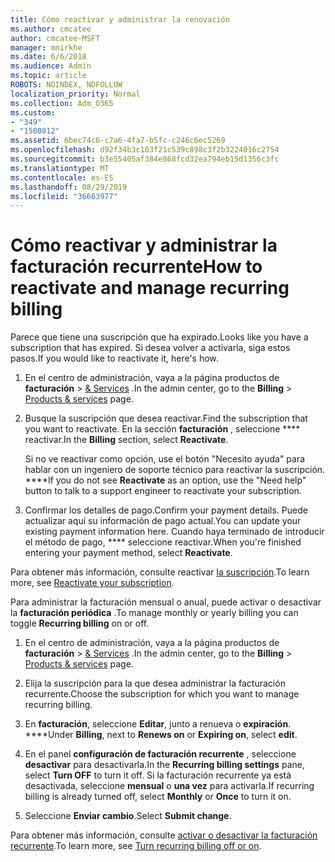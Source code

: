 ```yaml
---
title: Cómo reactivar y administrar la renovación
ms.author: cmcatee
author: cmcatee-MSFT
manager: mnirkhe
ms.date: 6/6/2018
ms.audience: Admin
ms.topic: article
ROBOTS: NOINDEX, NOFOLLOW
localization_priority: Normal
ms.collection: Adm_O365
ms.custom:
- "349"
- "1500012"
ms.assetid: 6bec74c6-c7a6-4fa7-b5fc-c246c6ec5269
ms.openlocfilehash: d92f34b3c103f21c539c898c3f2b3224016c2754
ms.sourcegitcommit: b3e55405af384e868fcd32ea794eb15d1356c3fc
ms.translationtype: MT
ms.contentlocale: es-ES
ms.lasthandoff: 08/29/2019
ms.locfileid: "36663977"
---
```

# <a name="how-to-reactivate-and-manage-recurring-billing"></a><span data-ttu-id="5b4a5-102">Cómo reactivar y administrar la facturación recurrente</span><span class="sxs-lookup"><span data-stu-id="5b4a5-102">How to reactivate and manage recurring billing</span></span>

<span data-ttu-id="5b4a5-103">Parece que tiene una suscripción que ha expirado.</span><span class="sxs-lookup"><span data-stu-id="5b4a5-103">Looks like you have a subscription that has expired.</span></span> <span data-ttu-id="5b4a5-104">Si desea volver a activarla, siga estos pasos.</span><span class="sxs-lookup"><span data-stu-id="5b4a5-104">If you would like to reactivate it, here's how.</span></span>
  
1. <span data-ttu-id="5b4a5-105">En el centro de administración, vaya a la página productos de **facturación** \> [& Services](https://go.microsoft.com/fwlink/p/?linkid=842054) .</span><span class="sxs-lookup"><span data-stu-id="5b4a5-105">In the admin center, go to the **Billing** \> [Products & services](https://go.microsoft.com/fwlink/p/?linkid=842054) page.</span></span>

2. <span data-ttu-id="5b4a5-106">Busque la suscripción que desea reactivar.</span><span class="sxs-lookup"><span data-stu-id="5b4a5-106">Find the subscription that you want to reactivate.</span></span> <span data-ttu-id="5b4a5-107">En la sección **facturación** , seleccione \*\*\*\* reactivar.</span><span class="sxs-lookup"><span data-stu-id="5b4a5-107">In the **Billing** section, select  **Reactivate**.</span></span>

    <span data-ttu-id="5b4a5-108">Si no ve reactivar como opción, use el botón "Necesito ayuda" para hablar con un ingeniero de soporte técnico para reactivar la suscripción. \*\*\*\*</span><span class="sxs-lookup"><span data-stu-id="5b4a5-108">If you do not see **Reactivate** as an option, use the "Need help" button to talk to a support engineer to reactivate your subscription.</span></span>

3. <span data-ttu-id="5b4a5-109">Confirmar los detalles de pago.</span><span class="sxs-lookup"><span data-stu-id="5b4a5-109">Confirm your payment details.</span></span> <span data-ttu-id="5b4a5-110">Puede actualizar aquí su información de pago actual.</span><span class="sxs-lookup"><span data-stu-id="5b4a5-110">You can update your existing payment information here.</span></span> <span data-ttu-id="5b4a5-111">Cuando haya terminado de introducir el método de pago, \*\*\*\* seleccione reactivar.</span><span class="sxs-lookup"><span data-stu-id="5b4a5-111">When you're finished entering your payment method, select **Reactivate**.</span></span>

<span data-ttu-id="5b4a5-112">Para obtener más información, consulte reactivar [la suscripción](https://docs.microsoft.com/en-us/office365/admin/subscriptions-and-billing/reactivate-your-subscription).</span><span class="sxs-lookup"><span data-stu-id="5b4a5-112">To learn more, see [Reactivate your subscription](https://docs.microsoft.com/en-us/office365/admin/subscriptions-and-billing/reactivate-your-subscription).</span></span> 

<span data-ttu-id="5b4a5-113">Para administrar la facturación mensual o anual, puede activar o desactivar la **facturación periódica** .</span><span class="sxs-lookup"><span data-stu-id="5b4a5-113">To manage monthly or yearly billing you can toggle **Recurring billing** on or off.</span></span>
  
1. <span data-ttu-id="5b4a5-114">En el centro de administración, vaya a la página productos de **facturación** \> [& Services](https://go.microsoft.com/fwlink/p/?linkid=842054) .</span><span class="sxs-lookup"><span data-stu-id="5b4a5-114">In the admin center, go to the **Billing** \> [Products & services](https://go.microsoft.com/fwlink/p/?linkid=842054) page.</span></span>

2. <span data-ttu-id="5b4a5-115">Elija la suscripción para la que desea administrar la facturación recurrente.</span><span class="sxs-lookup"><span data-stu-id="5b4a5-115">Choose the subscription for which you want to manage recurring billing.</span></span>

3. <span data-ttu-id="5b4a5-116">En **facturación**, seleccione **Editar**, junto a renueva o **expiración**. \*\*\*\*</span><span class="sxs-lookup"><span data-stu-id="5b4a5-116">Under **Billing**, next to **Renews on** or **Expiring on**, select **edit**.</span></span>

4. <span data-ttu-id="5b4a5-117">En el panel **configuración de facturación recurrente** , seleccione **desactivar** para desactivarla.</span><span class="sxs-lookup"><span data-stu-id="5b4a5-117">In the **Recurring billing settings** pane, select **Turn OFF** to turn it off.</span></span> <span data-ttu-id="5b4a5-118">Si la facturación recurrente ya está desactivada, seleccione **mensual** o **una vez** para activarla.</span><span class="sxs-lookup"><span data-stu-id="5b4a5-118">If recurring billing is already turned off, select **Monthly** or **Once** to turn it on.</span></span>

5. <span data-ttu-id="5b4a5-119">Seleccione **Enviar cambio**.</span><span class="sxs-lookup"><span data-stu-id="5b4a5-119">Select **Submit change**.</span></span>

<span data-ttu-id="5b4a5-120">Para obtener más información, consulte [activar o desactivar la facturación recurrente](https://docs.microsoft.com/office365/admin/subscriptions-and-billing/renew-your-subscription#turn-recurring-billing-off-or-on).</span><span class="sxs-lookup"><span data-stu-id="5b4a5-120">To learn more, see [Turn recurring billing off or on](https://docs.microsoft.com/office365/admin/subscriptions-and-billing/renew-your-subscription#turn-recurring-billing-off-or-on).</span></span>